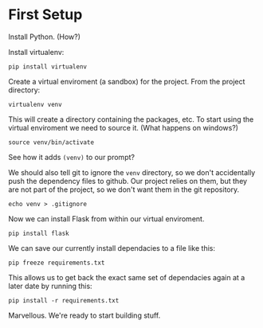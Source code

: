 # First Setup

Install Python. (How?)

Install virtualenv:

```
pip install virtualenv
```

Create a virtual enviroment (a sandbox) for the project. From the project
directory:

```
virtualenv venv
```

This will create a directory containing the packages, etc. To start using the
virtual enviroment we need to source it. (What happens on windows?)

```
source venv/bin/activate
```

See how it adds `(venv)` to our prompt?

We should also tell git to ignore the `venv` directory, so we don't
accidentally push the dependency files to github. Our project relies on them,
but they are not part of the project, so we don't want them in the git
repository.

```
echo venv > .gitignore
```

Now we can install Flask from within our virtual enviroment.

```
pip install flask
```

We can save our currently install dependacies to a file like this:

```
pip freeze requirements.txt
```

This allows us to get back the exact same set of dependacies again at a later
date by running this:

```
pip install -r requirements.txt
```

Marvellous. We're ready to start building stuff.
